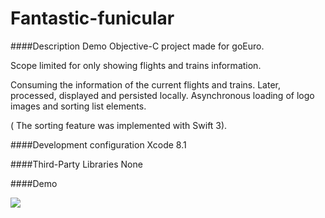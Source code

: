 # Fantastic-funicular

####Description
Demo Objective-C project made for goEuro.

Scope limited for only showing flights and trains information.

Consuming the information of the current flights and trains. Later, processed, displayed and persisted locally. Asynchronous loading of logo images and sorting list elements. 

( The sorting feature was implemented with Swift 3).

####Development configuration
Xcode 8.1

####Third-Party Libraries
None

####Demo

![](http://i.imgur.com/qaPESa8.gif)